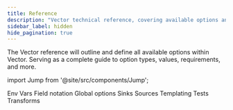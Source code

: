 ```yaml
---
title: Reference
description: "Vector technical reference, covering available options and settings."
sidebar_label: hidden
hide_pagination: true
---
```


The Vector reference will outline and define all available options within
Vector. Serving as a complete guide to option types, values, requirements,
and more.

import Jump from '@site/src/components/Jump';

<Jump to="/docs/reference/env-vars/">Env Vars</Jump>
<Jump to="/docs/reference/field-notation/">Field notation</Jump>
<Jump to="/docs/reference/global-options/">Global options</Jump>
<Jump to="/docs/reference/sinks/">Sinks</Jump>
<Jump to="/docs/reference/sources/">Sources</Jump>
<Jump to="/docs/reference/templating/">Templating</Jump>
<Jump to="/docs/reference/tests/">Tests</Jump>
<Jump to="/docs/reference/transforms/">Transforms</Jump>



